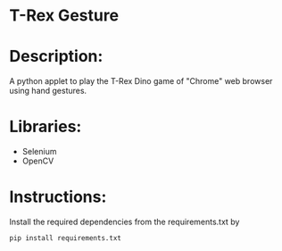    # T-Rex Gesture
   
   # Description:
   A python applet to play the T-Rex Dino game of "Chrome" web browser using hand gestures.
   
   # Libraries:
   * Selenium
   * OpenCV
    
   # Instructions:
   Install the required dependencies from the requirements.txt by
    
    pip install requirements.txt
    
    
     